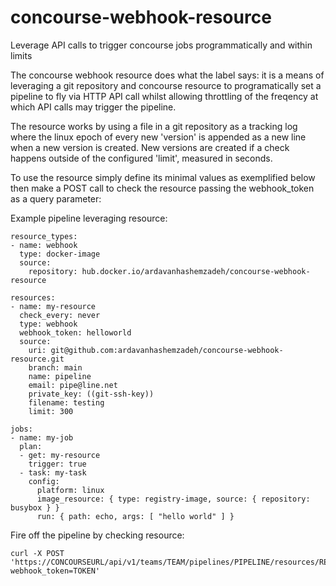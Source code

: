 # concourse-webhook-resource
Leverage API calls to trigger concourse jobs programmatically and within limits

The concourse webhook resource does what the label says: it is a means of
leveraging a git repository and concourse resource to programatically set a
pipeline to fly via HTTP API call whilst allowing throttling of the freqency
at which API calls may trigger the pipeline.

The resource works by using a file in a git repository as a tracking log where
the linux epoch of every new 'version' is appended as a new line when a new
version is created. New versions are created if a check happens outside of the
configured 'limit', measured in seconds.

To use the resource simply define its minimal values as exemplified below then
make a POST call to check the resource passing the webhook_token as a query
parameter:

Example pipeline leveraging resource:
```
resource_types:
- name: webhook
  type: docker-image
  source:
    repository: hub.docker.io/ardavanhashemzadeh/concourse-webhook-resource

resources:
- name: my-resource
  check_every: never
  type: webhook
  webhook_token: helloworld
  source:
    uri: git@github.com:ardavanhashemzadeh/concourse-webhook-resource.git
    branch: main
    name: pipeline
    email: pipe@line.net
    private_key: ((git-ssh-key))
    filename: testing
    limit: 300

jobs:
- name: my-job
  plan:
  - get: my-resource
    trigger: true
  - task: my-task
    config:
      platform: linux
      image_resource: { type: registry-image, source: { repository: busybox } }
      run: { path: echo, args: [ "hello world" ] }
```

Fire off the pipeline by checking resource:
```
curl -X POST 'https://CONCOURSEURL/api/v1/teams/TEAM/pipelines/PIPELINE/resources/RESOURCE/check/webhook?webhook_token=TOKEN'
```
